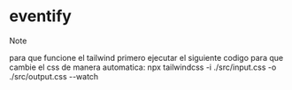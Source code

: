 # eventify
> [!NOTE]
> para que funcione el tailwind primero ejecutar el siguiente codigo para que cambie el css de manera automatica:
npx tailwindcss -i ./src/input.css -o ./src/output.css --watch
